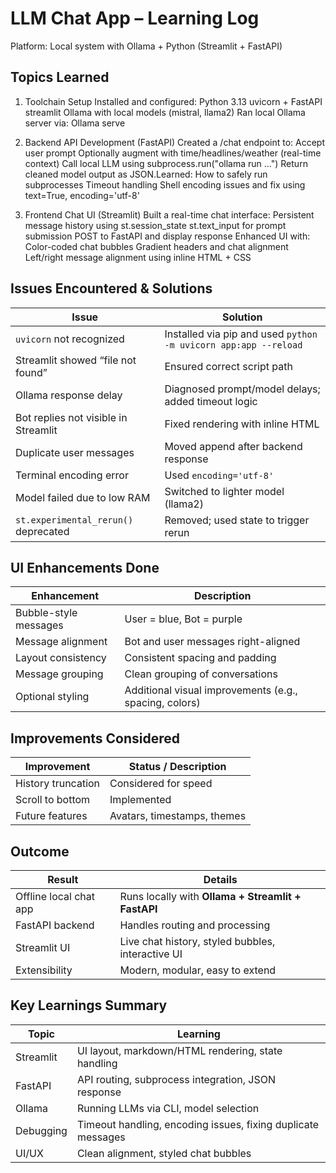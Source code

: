LLM Chat App – Learning Log
===========================

Platform: Local system with Ollama + Python (Streamlit + FastAPI)

Topics Learned
--------------------
 1. Toolchain Setup
Installed and configured:
Python 3.13
uvicorn + FastAPI
streamlit
Ollama with local models (mistral, llama2)
Ran local Ollama server via: Ollama serve

 2. Backend API Development (FastAPI)
Created a /chat endpoint to:
 Accept user prompt
 Optionally augment with time/headlines/weather (real-time context)
 Call local LLM using subprocess.run("ollama run ...")
 Return cleaned model output as JSON.Learned:
 How to safely run subprocesses
 Timeout handling
 Shell encoding issues and fix using text=True, encoding='utf-8'

3. Frontend Chat UI (Streamlit)
Built a real-time chat interface:
Persistent message history using st.session_state
st.text_input for prompt submission
POST to FastAPI and display response
Enhanced UI with:
Color-coded chat bubbles
Gradient headers and chat alignment
Left/right message alignment using inline HTML + CSS



Issues Encountered & Solutions
-----------------------------------------------

| **Issue**                            | **Solution**                                                    |
| ------------------------------------ | --------------------------------------------------------------- |
| `uvicorn` not recognized             | Installed via pip and used `python -m uvicorn app:app --reload` |
| Streamlit showed “file not found”    | Ensured correct script path                                     |
| Ollama response delay                | Diagnosed prompt/model delays; added timeout logic              |
| Bot replies not visible in Streamlit | Fixed rendering with inline HTML                                |
| Duplicate user messages              | Moved append after backend response                             |
| Terminal encoding error              | Used `encoding='utf-8'`                                         |
| Model failed due to low RAM          | Switched to lighter model (llama2)                              |
| `st.experimental_rerun()` deprecated | Removed; used state to trigger rerun                            |


UI Enhancements Done
--------------------------------
| **Enhancement**       | **Description**                                        |
| --------------------- | ------------------------------------------------------ |
| Bubble-style messages | User = blue, Bot = purple                              |
| Message alignment     | Bot and user messages right-aligned                    |
| Layout consistency    | Consistent spacing and padding                         |
| Message grouping      | Clean grouping of conversations                        |
| Optional styling      | Additional visual improvements (e.g., spacing, colors) |


Improvements Considered
-----------------------------------
| **Improvement**    | **Status / Description**    |
| ------------------ | --------------------------- |
| History truncation | Considered for speed        |
| Scroll to bottom   | Implemented                 |
| Future features    | Avatars, timestamps, themes |


Outcome
------------

| **Result**             | **Details**                                        |
| ---------------------- | -------------------------------------------------- |
| Offline local chat app | Runs locally with **Ollama + Streamlit + FastAPI** |
| FastAPI backend        | Handles routing and processing                     |
| Streamlit UI           | Live chat history, styled bubbles, interactive UI  |
| Extensibility          | Modern, modular, easy to extend                    |


Key Learnings Summary
---------------------------------                             
| **Topic** | **Learning**                                                 |
| --------- | ------------------------------------------------------------ |
| Streamlit | UI layout, markdown/HTML rendering, state handling           |
| FastAPI   | API routing, subprocess integration, JSON response           |
| Ollama    | Running LLMs via CLI, model selection                        |
| Debugging | Timeout handling, encoding issues, fixing duplicate messages |
| UI/UX     | Clean alignment, styled chat bubbles                         |




